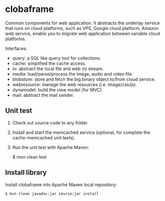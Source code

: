 clobaframe
==========

Common components for web application.
It abstracts the underlay service that runs on cloud platforms,
such as VPS, Google cloud platform, Amazon web service, enable you to migrate
web application between variable cloud platforms.

Interfaces:

 * query: a SQL like query tool for collections.
 * cache: simplified the cache access.
 * io: abstract the local file and web i/o stream.
 * media: load/parse/process the image, audio and video file.
 * blobstore: store and fetch the big binary object to/from cloud service.
 * webresource: manage the web resources (i.e. image/css/js).
 * dynamodel: build the view model (for MVC).
 * mail: abstract the mail sender.

Unit test
---------

1. Check out source code to any folder.

2. Install and start the memcached service (optional, for complete the cache-memcached unit tests).

3. Run the unit test with Apache Maven:

    $ mvn clean test

Install library
---------------

Install clobaframe into Apache Maven local repository:

    $ mvn clean javadoc:jar source:jar install

